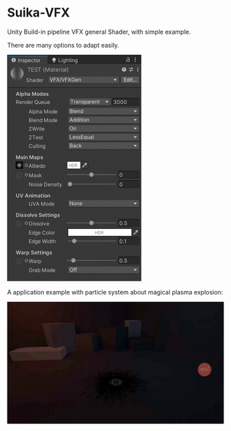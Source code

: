# Suika-VFX

Unity Build-in pipeline VFX general Shader, with simple example.

There are many options to adapt easily.

![image](https://github.com/SuikaSibyl/UnitySuikaVFX/blob/main/Figs/001.png)

A application example with particle system about magical plasma explosion:

![image](https://github.com/SuikaSibyl/UnitySuikaVFX/blob/main/Figs/android_test.gif)
